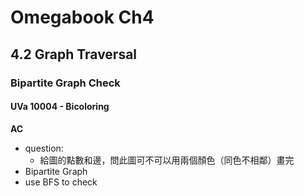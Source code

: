 # Omegabook Ch4

## 4.2 Graph Traversal

### Bipartite Graph Check

#### UVa 10004 - Bicoloring
**AC**
- question:
	- 給圖的點數和邊，問此圖可不可以用兩個顏色（同色不相鄰）畫完
- Bipartite Graph
- use BFS to check
